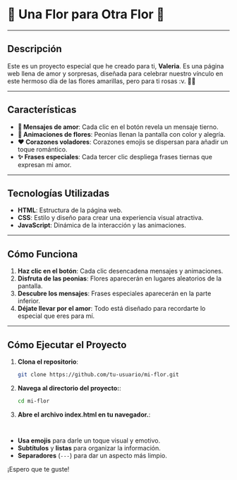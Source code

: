 # 🌸 **Una Flor para Otra Flor** 🌸

---

## **Descripción**

Este es un proyecto especial que he creado para ti, **Valeria**. Es una página web llena de amor y sorpresas, diseñada para celebrar nuestro vínculo en este hermoso día de las flores amarillas, pero para ti rosas :v. 🌷🌷

---

## **Características**

- **💌 Mensajes de amor**: Cada clic en el botón revela un mensaje tierno.
- **🌺 Animaciones de flores**: Peonias llenan la pantalla con color y alegría.
- **❤️ Corazones voladores**: Corazones emojis se dispersan para añadir un toque romántico.
- **✨ Frases especiales**: Cada tercer clic despliega frases tiernas que expresan mi amor.

---

## **Tecnologías Utilizadas**

- **HTML**: Estructura de la página web.
- **CSS**: Estilo y diseño para crear una experiencia visual atractiva.
- **JavaScript**: Dinámica de la interacción y las animaciones.

---

## **Cómo Funciona**

1. **Haz clic en el botón**: Cada clic desencadena mensajes y animaciones.
2. **Disfruta de las peonias**: Flores aparecerán en lugares aleatorios de la pantalla.
3. **Descubre los mensajes**: Frases especiales aparecerán en la parte inferior.
4. **Déjate llevar por el amor**: Todo está diseñado para recordarte lo especial que eres para mí.

---

## **Cómo Ejecutar el Proyecto**

1. **Clona el repositorio**:
   ```bash
   git clone https://github.com/tu-usuario/mi-flor.git

2. **Navega al directorio del proyecto:**:
   ```bash
   cd mi-flor
3. **Abre el archivo index.html en tu navegador.**:
   ```bash


   
- **Usa emojis** para darle un toque visual y emotivo.
- **Subtítulos** y **listas** para organizar la información.
- **Separadores** (`---`) para dar un aspecto más limpio.

¡Espero que te guste!

